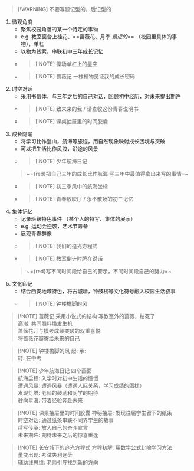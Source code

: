 >[!WARNING] 不要写题记型的，后记型的

1. 微观角度
	+ 聚焦校园角落的某一个特定的事物
	+ e.g. 教室窗台上桂花、==蔷薇花、月季 *最近的*== （校园里具体的事物），单杠
	+ 以物为线索，串联初中三年成长记忆
	+ >[!NOTE] 操场单杠上的星空
	+ >[!NOTE] 蔷薇记 一株植物见证我的成长密码
2. 时空对话
	+ 采用书信体，与三年之后的自己对话，回顾初中经历，对未来提出期许
	+ >[!NOTE] 致未来的我 / 请查收这份青春说明书 
	+ >[!NOTE] 课桌抽屉里的时间胶囊
3. 成长隐喻
	+ 将学习比作登山，航海等旅程，用自然现象映射成长困境与突破
	+ 可以把生活比作风浪，沿途的风景
	+ >[!NOTE] 少年航海日记 
	> ~={red}把自己三年的成长比作航海 写三年中最值得拿出来写的事情=~
	+ >[!NOTE] 初三季风中的航海坐标
	+ >[!NOTE] 青春放映厅 / 永不散场的初三记忆
4. 集体记忆
	+ 记录班级特色事件 （某个人的特写、集体的展示）
	+ e.g. 运动会逆袭，艺术节筹备
	+ 展现青春群像
	+ >[!NOTE] 我们的追光方程式
	+ >[!NOTE] 教室倒计时牌在说话 
	> ~={red}写不同时间段给自己的警示，不同时间段自己的努力=~
5. 文化印记
	+ 结合西安地域特色，将古城墙，钟鼓楼等文化符号融入校园生活叙事
	+ >[!NOTE] 钟楼檐脚的风

>[!NOTE] 蔷薇记 采用小说式的结构
> 写教室外的蔷薇，枯死了  
> 高潮: 共同照料焕发生机  
> 蔷薇花开与模考成绩突破的双重喜悦  
> 将蔷薇花瓣寄给未来的自己

 >[!NOTE] 钟楼檐脚的风
 >起: 
 >承:  
 >转: 在中考
 

 >[!NOTE] 少年航海日记 
 >四个画面  
 >航海启程: 入学时对初中生话的憧憬  
 >遭遇风暴: 遭遇风暴（遭遇人际关系，学习成绩的困扰）  
 >发现灯塔: 老师的鼓励和同学的期待  
 >驶向星海: 带着经验奔赴未来
 
 >[!NOTE] 课桌抽屉里的时间胶囊
 >神秘抽屉: 发现往届学生留下的纸条  
 >时空对话: 通过纸条串联不同界学生的故事  
 >续写传承: 放入自己的奋斗宣言  
 >未来期许: 期待未来之后的惊喜重逢
 
 >[!NOTE] 长安城下的追光方程式
 >方程初解: 用数学公式比喻学习方法  
 >量变出现: 考试失利迷茫  
 >辅助线思维: 老师引导找到新的方向  
 >